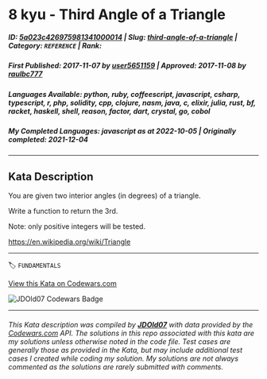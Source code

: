 # 8 kyu - Third Angle of a Triangle

##### **ID**: [5a023c426975981341000014](https://www.codewars.com/kata/5a023c426975981341000014) | **Slug**: [third-angle-of-a-triangle](https://www.codewars.com/kata/5a023c426975981341000014) | **Category**: `REFERENCE` | **Rank**: <span style="color:white">8 kyu</span>

##### **First Published**: 2017-11-07 ***by*** [user5651159](https://www.codewars.com/users/user5651159) | **Approved**: 2017-11-08 ***by*** [raulbc777](https://www.codewars.com/users/raulbc777)

##### **Languages Available**: python, ruby, coffeescript, javascript, csharp, typescript, r, php, solidity, cpp, clojure, nasm, java, c, elixir, julia, rust, bf, racket, haskell, shell, reason, factor, dart, crystal, go, cobol

##### **My Completed Languages**: javascript ***as at*** 2022-10-05 | **Originally completed**: 2021-12-04

---

## Kata Description


You are given two interior angles (in degrees) of a triangle. 



Write a function to return the 3rd.



Note: only positive integers will be tested.



https://en.wikipedia.org/wiki/Triangle

---


🏷 `FUNDAMENTALS`


[View this Kata on Codewars.com](https://www.codewars.com/kata/5a023c426975981341000014)

![](https://www.codewars.com/users/jdold07/badges/large "JDOld07 Codewars Badge")

---

###### *This Kata description was compiled by [**JDOld07**](https://tpstech.dev) with data provided by the [Codewars.com](https://www.codewars.com) API.  The solutions in this repo associated with this kata are my solutions unless otherwise noted in the code file.  Test cases are generally those as provided in the Kata, but may include additional test cases I created while coding my solution.  My solutions are not always commented as the solutions are rarely submitted with comments.*
